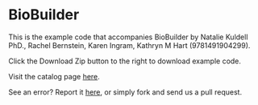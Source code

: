 BioBuilder
==========

This is the example code that accompanies BioBuilder by Natalie Kuldell PhD., Rachel Bernstein, Karen Ingram, Kathryn M Hart (9781491904299). 

Click the Download Zip button to the right to download example code.

Visit the catalog page [here](http://shop.oreilly.com/product/0636920033783.do).

See an error? Report it [here](http://oreilly.com/catalog/errata.csp?isbn=0636920033783), or simply fork and send us a pull request.
